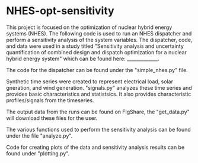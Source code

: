 # NHES-opt-sensitivity
This project is focused on the optimization of nuclear hybrid energy systems (NHES). The following code is used to run an NHES dispatcher and perform a sensitivity analysis of the system variables.  The dispatcher, code, and data were used in a study titled "Sensitivity analysis and uncertainty quantification of combined design and dispatch optimization for a nuclear hybrid energy system" which can be found here: _____________. 

The code for the dispatcher can be found under the "simple_nhes.py" file.  

Synthetic time series were created to represent electrical load, solar gneration, and wind generation.  "signals.py" analyzes these time series and provides basic characteristics and statistsics. It also provides characteristic profiles/signals from the timeseries.

The output data from the runs can be found on FigShare, the "get_data.py" will download these files for the user.

The various functions used to perform the sensitivity analysis can be found under the file "analyze.py".

Code for creating plots of the data and sensitivity analysis results can be found under "plotting.py".
